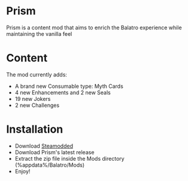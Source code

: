 # Prism

Prism is a content mod that aims to enrich the Balatro experience while maintaining the vanilla feel

# Content

The mod currently adds:
- A brand new Consumable type: Myth Cards
- 4 new Enhancements and 2 new Seals
- 19 new Jokers
- 2 new Challenges

# Installation
- Download [Steamodded](https://github.com/Steamopollys/Steamodded)
- Download Prism's latest release
- Extract the zip file inside the Mods directory (%appdata%/Balatro/Mods)
- Enjoy!
